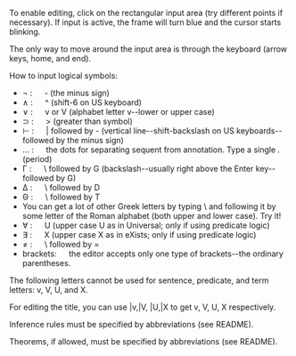 To enable editing, click on the rectangular input area (try different points if necessary). If input is active, the frame will turn blue and the cursor starts blinking.
 
The only way to move around the input area is through the keyboard (arrow keys, home, 
and end).

How to input logical symbols:
- &#x00AC; : &emsp; - (the minus sign)
-  &#x2227; : &emsp; ^ (shift-6 on US keyboard)
-  &#x2228; : &emsp; v or V (alphabet letter v--lower or upper case)
-  &#x2283; : &emsp; &gt; (greater than symbol)
-  ⊢ : &emsp; | followed by - (vertical line--shift-backslash on US keyboards--followed by the minus sign)
-  ... : &emsp; the dots for separating sequent from annotation. Type a single . (period) 
-  &#x0393; : &emsp; \ followed by G (backslash--usually right above the Enter key--followed by G)
-  &#x0394; : &emsp; \ followed by D
-  &#x0398; : &emsp; \ followed by T
- You can get a lot of other Greek letters by typing \ and following it by some  letter of the Roman alphabet (both upper and lower case). Try it!
- &#x2200; : &emsp; U (upper case U as in Universal; only if using predicate logic)
- &#x2203; : &emsp; X (upper case X as in eXists; only if using predicate logic)
- ≠ : &emsp; \ followed by =
- brackets: &emsp; the editor accepts only one type of brackets--the ordinary parentheses.


The following letters cannot be used for sentence, predicate, and term letters:
v, V, U, and X.

For editing the title, you can use |v,|V, |U,|X to get v, V, U, X respectively.

Inference rules must be specified by abbreviations (see README).

Theorems, if allowed, must be specified by abbreviations (see README).


